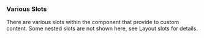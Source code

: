 ### Various Slots

There are various slots within the component that provide to custom content. Some nested slots are not shown here, see Layout slots for details.
